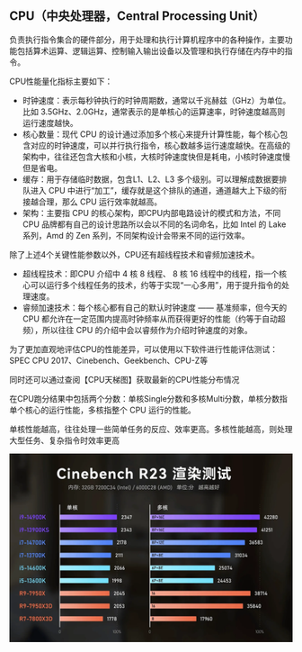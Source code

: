 ## CPU（中央处理器，Central Processing Unit）
负责执行指令集合的硬件部分，用于处理和执行计算机程序中的各种操作，主要功能包括算术运算、逻辑运算、控制输入输出设备以及管理和执行存储在内存中的指令。

CPU性能量化指标主要如下：

* 时钟速度：表示每秒钟执行的时钟周期数，通常以千兆赫兹（GHz）为单位。比如 3.5GHz、2.0GHz，通常表示的是单核心的运算速率，时钟速度越高则运行速度越快。
* 核心数量：现代 CPU 的设计通过添加多个核心来提升计算性能，每个核心包含对应的时钟速度，可以并行执行指令，核心数越多运行速度越快。在高级的架构中，往往还包含大核和小核，大核时钟速度快但是耗电，小核时钟速度慢但是省电。
* 缓存：用于存储临时数据，包含L1、L2、L3 多个级别。可以理解成数据要排队进入 CPU 中进行“加工”，缓存就是这个排队的通道，通道越大上下级的衔接越合理，那么 CPU 运行效率就越高。
* 架构：主要指 CPU 的核心架构，即CPU内部电路设计的模式和方法，不同 CPU 品牌都有自己的设计思路所以会以不同的名词命名，比如 Intel 的 Lake 系列，Amd 的 Zen 系列，不同架构设计会带来不同的运行效率。

除了上述4个关键性能参数以外，CPU还有超线程技术和睿频加速技术。

* 超线程技术：即CPU 介绍中 4 核 8 线程、 8 核 16 线程中的线程，指一个核心可以运行多个线程任务的技术，约等于实现“一心多用”，用于提升指令的处理速度。
* 睿频加速技术：每个核心都有自己的默认时钟速度 —— 基准频率，但今天的 CPU 都允许在一定范围内提高时钟频率从而获得更好的性能（约等于自动超频），所以往往 CPU 的介绍中会以睿频作为介绍时钟速度的对象。

为了更加直观地评估CPU的性能差异，可以使用以下软件进行性能评估测试：SPEC CPU 2017、Cinebench、Geekbench、CPU-Z等

同时还可以通过查阅【CPU天梯图】获取最新的CPU性能分布情况

在CPU跑分结果中包括两个分数：单核Single分数和多核Multi分数，单核分数指单个核心的运行性能，多核指整个 CPU 运行的性能。

单核性能越高，往往处理一些简单任务的反应、效率更高。多核性能越高，则处理大型任务、复杂指令时效率更高

![](computer-hardware\CPU性能跑分.png)